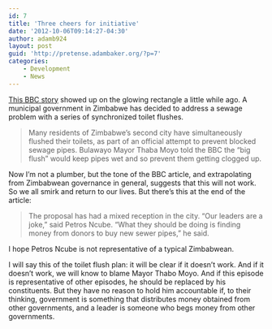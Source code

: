 ```yaml
---
id: 7
title: 'Three cheers for initiative'
date: '2012-10-06T09:14:27-04:30'
author: adamb924
layout: post
guid: 'http://pretense.adambaker.org/?p=7'
categories:
    - Development
    - News
---
```


[This BBC story](http://www.bbc.co.uk/news/world-africa-19704766) showed up on the glowing rectangle a little while ago. A municipal government in Zimbabwe has decided to address a sewage problem with a series of synchronized toilet flushes.

> Many residents of Zimbabwe’s second city have simultaneously flushed their toilets, as part of an official attempt to prevent blocked sewage pipes. Bulawayo Mayor Thaba Moyo told the BBC the “big flush” would keep pipes wet and so prevent them getting clogged up.

Now I’m not a plumber, but the tone of the BBC article, and extrapolating from Zimbabwean governance in general, suggests that this will not work. So we all smirk and return to our lives. But there’s this at the end of the article:

> The proposal has had a mixed reception in the city. “Our leaders are a joke,” said Petros Ncube. “What they should be doing is finding money from donors to buy new sewer pipes,” he said.

I hope Petros Ncube is not representative of a typical Zimbabwean.

I will say this of the toilet flush plan: it will be clear if it doesn’t work. And if it doesn’t work, we will know to blame Mayor Thabo Moyo. And if this episode is representative of other episodes, he should be replaced by his constituents. But they have no reason to hold him accountable if, to their thinking, government is something that distributes money obtained from other governments, and a leader is someone who begs money from other governments.